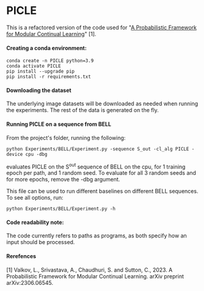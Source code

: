 # PICLE

This is a refactored version of the code used for "[A Probabilistic Framework for Modular Continual Learning](https://arxiv.org/abs/2306.06545)" [1].

#### Creating a conda environment: 
    conda create -n PICLE python=3.9
    conda activate PICLE
    pip install --upgrade pip
    pip install -r requirements.txt

#### Downloading the dataset

The underlying image datasets will be downloaded as needed when running the experiments.
The rest of the data is generated on the fly.

#### Running PICLE on a sequence from BELL
From the project's folder, running the following:

    python Experiments/BELL/Experiment.py -sequence S_out -cl_alg PICLE -device cpu -dbg
evaluates PICLE on the S<sup>out</sup> sequence of BELL on the cpu, for 1 training epoch per path, and 1 random seed.
To evaluate for all 3 random seeds and for more epochs, remove the -dbg argument.

This file can be used to run different baselines on different BELL sequences. To see all options, run:

    python Experiments/BELL/Experiment.py -h

#### Code readability note:
The code currently refers to paths as programs, as both specify how an input should be processed.

#### Rerefences
[1] Valkov, L., Srivastava, A., Chaudhuri, S. and Sutton, C., 2023. A Probabilistic Framework for Modular Continual Learning. arXiv preprint arXiv:2306.06545.